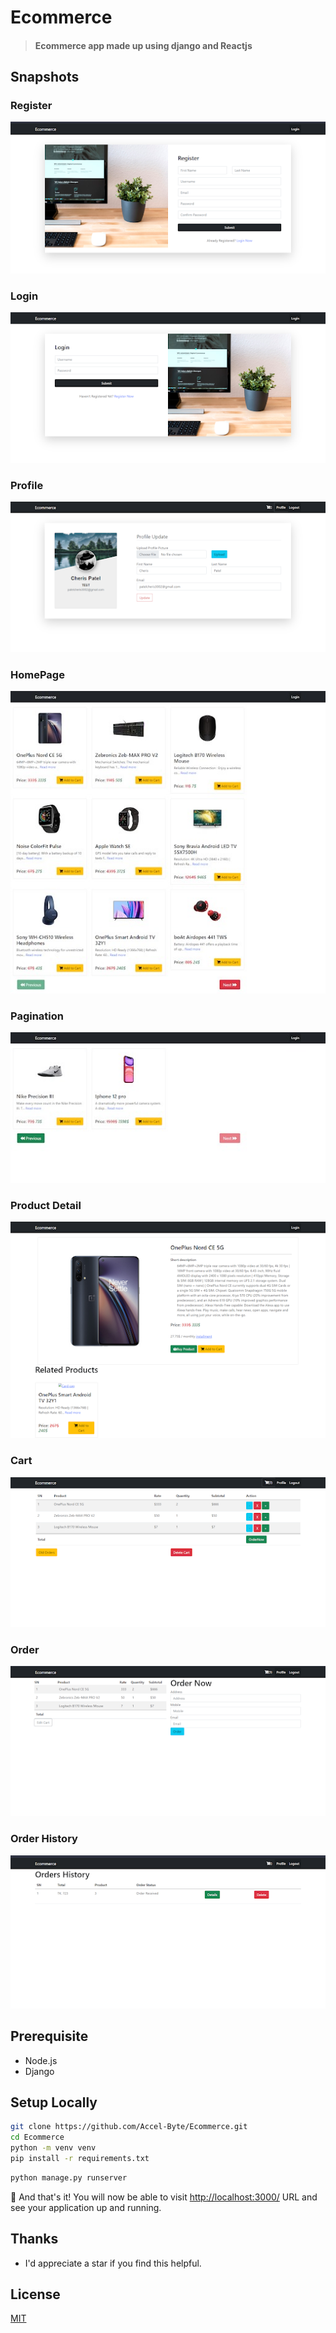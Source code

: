 # Ecommerce
> #### Ecommerce app made up using django and Reactjs

## Snapshots
### Register
  ![Register](https://github.com/Accel-Byte/Ecommerce/blob/main/Images/Register.png?raw=true)
  <br />
  
### Login
  ![Login](https://github.com/Accel-Byte/Ecommerce/blob/main/Images/Login.png?raw=true)
  <br />

### Profile
  ![Profile](https://github.com/Accel-Byte/Ecommerce/blob/main/Images/Profile.png?raw=true)
  <br />

### HomePage
  ![HomePage](https://github.com/Accel-Byte/Ecommerce/blob/main/Images/HomePage.jpeg?raw=true)
  <br />

### Pagination
  ![Pagination](https://github.com/Accel-Byte/Ecommerce/blob/main/Images/Pagination.jpeg?raw=true)
  <br />


### Product Detail
  ![Product Detail](https://github.com/Accel-Byte/Ecommerce/blob/main/Images/ProductDetail.png?raw=true)
  <br />

### Cart
  ![Cart](https://github.com/Accel-Byte/Ecommerce/blob/main/Images/Cart.png?raw=true)
  <br />
 
### Order
  ![Order](https://github.com/Accel-Byte/Ecommerce/blob/main/Images/Order.png?raw=true)
  <br />

### Order History
  ![Order History](https://github.com/Accel-Byte/Ecommerce/blob/main/Images/OrderHistory.png?raw=true)
  <br />

## Prerequisite
+ Node.js
+ Django


## Setup Locally

```bash
git clone https://github.com/Accel-Byte/Ecommerce.git
cd Ecommerce
python -m venv venv
pip install -r requirements.txt
```
```python
python manage.py runserver
```

🎉 And that's it! You will now be able to visit <a href="http://localhost:3000/">http://localhost:3000/</a> URL and see your application up and running.


## Thanks
+ I'd appreciate a star if you find this helpful.


## License

[MIT](http://opensource.org/licenses/MIT)

